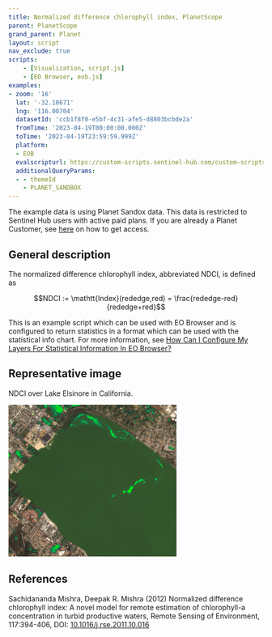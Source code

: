 ```yaml
---
title: Normalized difference chlorophyll index, PlanetScope
parent: PlanetScope
grand_parent: Planet
layout: script
nav_exclude: true
scripts:
    - [Visualization, script.js]
    - [EO Browser, eob.js]
examples:
- zoom: '16'
  lat: '-32.10671'
  lng: '116.00704'
  datasetId: 'ccb1f8f0-e5bf-4c31-afe5-d8803bcbde2a'
  fromTime: '2023-04-19T00:00:00.000Z'
  toTime: '2023-04-19T23:59:59.999Z'
  platform:
  - EOB
  evalscripturl: https://custom-scripts.sentinel-hub.com/custom-scripts/planet/planetscope/ndci/eob.js
  additionalQueryParams: 
  - - themeId
    - PLANET_SANDBOX
---
```


The example data is using Planet Sandox data. This data is restricted to Sentinel Hub users with active paid plans. If you are already a Planet Customer, see [here](https://community.planet.com/sentinel-hub-81/access-new-tools-for-analyzing-your-planet-data-on-sentinel-hub-732) on how to get access.

## General description

The normalized difference chlorophyll index, abbreviated NDCI, is defined as   

$$NDCI := \mathtt{Index}(rededge,red) = \frac{rededge-red}{rededge+red}$$  

This is an example script which can be used with EO Browser and is configured to return statistics in a format which can be used with the statistical info chart.  For more information, see <a href = "https://www.sentinel-hub.com/faq/how-configure-your-layers-statistical-info-eo-browser/"> How Can I Configure My Layers For Statistical Information In EO Browser?</a>

## Representative image

NDCI over Lake Elsinore in California.

<img src="fig/fig1.png" height="300">


## References
Sachidananda Mishra, Deepak R. Mishra (2012) Normalized difference chlorophyll index: A novel model for remote estimation of chlorophyll-a concentration in turbid productive waters, Remote Sensing of Environment, 117:394-406, DOI: [10.1016/j.rse.2011.10.016](https://doi.org/10.1016/j.rse.2011.10.016)